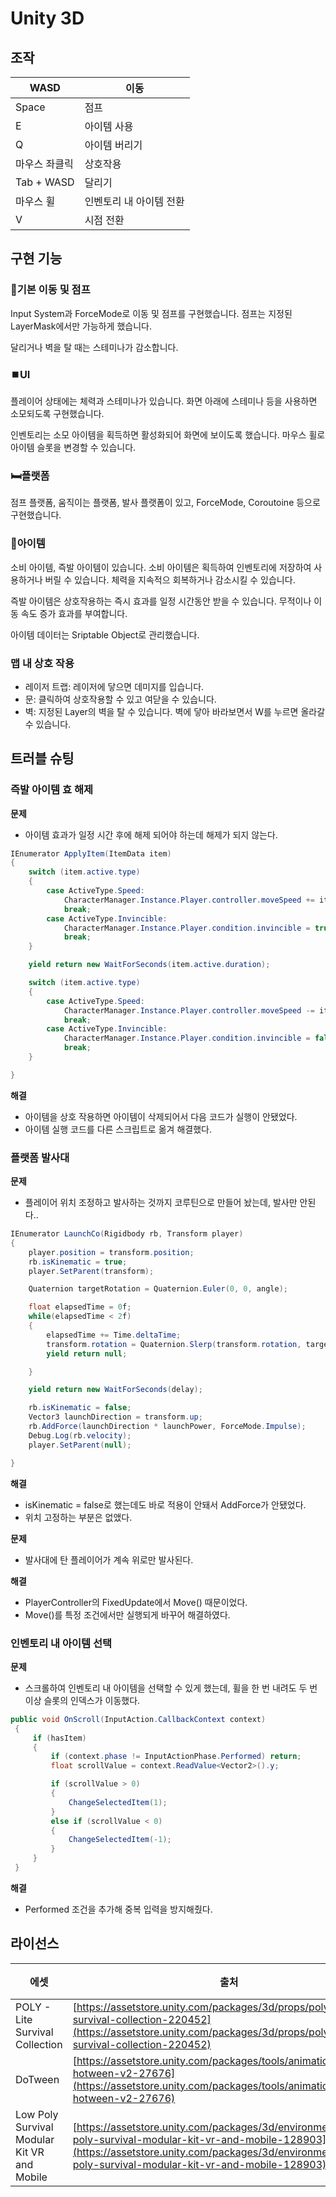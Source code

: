 # Unity 3D

## 조작

| WASD | 이동 |
| --- | --- |
| Space | 점프 |
| E | 아이템 사용 |
| Q | 아이템 버리기 |
| 마우스 좌클릭 | 상호작용 |
| Tab + WASD | 달리기 |
| 마우스 휠 | 인벤토리 내 아이템 전환 |
| V | 시점 전환 |

## 구현 기능

### 🤸기본 이동 및 점프

Input System과 ForceMode로 이동 및 점프를 구현했습니다. 점프는 지정된 LayerMask에서만 가능하게 했습니다.

달리거나 벽을 탈 때는 스테미나가 감소합니다.

### ⏹️UI

플레이어 상태에는 체력과 스테미나가 있습니다. 화면 아래에 스테미나 등을 사용하면 소모되도록 구현했습니다.

인벤토리는 소모 아이템을 획득하면 활성화되어 화면에 보이도록 했습니다. 마우스 휠로 아이템 슬롯을 변경할 수 있습니다.

### 🛏️플랫폼

점프 플랫폼, 움직이는 플랫폼, 발사 플랫폼이 있고, ForceMode, Coroutoine 등으로 구현했습니다.

### 🍎아이템

소비 아이템, 즉발 아이템이 있습니다. 소비 아이템은 획득하여 인벤토리에 저장하여 사용하거나 버릴 수 있습니다. 체력을 지속적으 회복하거나 감소시킬 수 있습니다. 

즉발 아이템은 상호작용하는 즉시 효과를 일정 시간동안 받을 수 있습니다. 무적이나 이동 속도 증가 효과를 부여합니다.

아이템 데이터는 Sriptable Object로 관리했습니다.

### 맵 내 상호 작용

- 레이저 트랩: 레이저에 닿으면 데미지를 입습니다.
- 문: 클릭하여 상호작용할 수 있고 여닫을 수 있습니다.
- 벽: 지정된 Layer의 벽을 탈 수 있습니다. 벽에 닿아 바라보면서 W를 누르면 올라갈 수 있습니다.

## 트러블 슈팅

### 즉발 아이템 효 해제

**문제**

- 아이템 효과가 일정 시간 후에 해제 되어야 하는데 해제가 되지 않는다.

```csharp
IEnumerator ApplyItem(ItemData item)
{
    switch (item.active.type)
    {
        case ActiveType.Speed:
            CharacterManager.Instance.Player.controller.moveSpeed += item.active.value;
            break;
        case ActiveType.Invincible:
            CharacterManager.Instance.Player.condition.invincible = true;
            break;
    }

    yield return new WaitForSeconds(item.active.duration);

    switch (item.active.type)
    {
        case ActiveType.Speed:
            CharacterManager.Instance.Player.controller.moveSpeed -= item.active.value;
            break;
        case ActiveType.Invincible:
            CharacterManager.Instance.Player.condition.invincible = false;
            break;
    }

}
```

**해결**

- 아이템을 상호 작용하면 아이템이 삭제되어서 다음 코드가 실행이 안됐었다.
- 아이템 실행 코드를 다른 스크립트로 옮겨 해결했다.

### 플랫폼 발사대

**문제**

- 플레이어 위치 조정하고 발사하는 것까지 코루틴으로 만들어 놨는데, 발사만 안된다..

```csharp
IEnumerator LaunchCo(Rigidbody rb, Transform player)
{
    player.position = transform.position;
    rb.isKinematic = true;
    player.SetParent(transform);

    Quaternion targetRotation = Quaternion.Euler(0, 0, angle);

    float elapsedTime = 0f;
    while(elapsedTime < 2f)
    {
        elapsedTime += Time.deltaTime;
        transform.rotation = Quaternion.Slerp(transform.rotation, targetRotation, elapsedTime);
        yield return null;

    }

    yield return new WaitForSeconds(delay);

    rb.isKinematic = false;
    Vector3 launchDirection = transform.up;
    rb.AddForce(launchDirection * launchPower, ForceMode.Impulse);
    Debug.Log(rb.velocity);
    player.SetParent(null);

}
```

**해결**

- isKinematic = false로 했는데도 바로 적용이 안돼서 AddForce가 안됐었다.
- 위치 고정하는 부분은 없앴다.

**문제**

- 발사대에 탄 플레이어가 계속 위로만 발사된다.

**해결**

- PlayerController의 FixedUpdate에서 Move() 때문이었다.
- Move()를 특정 조건에서만 실행되게 바꾸어 해결하였다.

### 인벤토리 내 아이템 선택

**문제**

- 스크롤하여 인벤토리 내 아이템을 선택할 수 있게 했는데, 휠을 한 번 내려도 두 번 이상 슬롯의 인덱스가 이동했다.

```csharp
public void OnScroll(InputAction.CallbackContext context)
 {
     if (hasItem)
     {
         if (context.phase != InputActionPhase.Performed) return;
         float scrollValue = context.ReadValue<Vector2>().y;

         if (scrollValue > 0)
         {
             ChangeSelectedItem(1);
         }
         else if (scrollValue < 0)
         {
             ChangeSelectedItem(-1);
         }
     }
 }
```

**해결**

- Performed 조건을 추가해 중복 입력을 방지해줬다.

## 라이선스

| 에셋 | 출처 | 라이선스 |
| --- | --- | --- |
| POLY - Lite Survival Collection | [https://assetstore.unity.com/packages/3d/props/poly-lite-survival-collection-220452](https://assetstore.unity.com/packages/3d/props/poly-lite-survival-collection-220452) | MIT License |
| DoTween | [https://assetstore.unity.com/packages/tools/animation/dotween-hotween-v2-27676](https://assetstore.unity.com/packages/tools/animation/dotween-hotween-v2-27676) | MIT License |
| Low Poly Survival Modular Kit VR and  Mobile | [https://assetstore.unity.com/packages/3d/environments/low-poly-survival-modular-kit-vr-and-mobile-128903](https://assetstore.unity.com/packages/3d/environments/low-poly-survival-modular-kit-vr-and-mobile-128903) | MIT License |